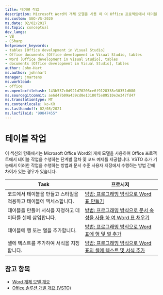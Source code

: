 ```yaml
---
title: 테이블 작업
description: Microsoft Word의 개체 모델을 사용 하 여 Office 프로젝트에서 테이블 작업을 수행 하는 단계별 절차 및 코드 예제에 대해 알아봅니다.
ms.custom: SEO-VS-2020
ms.date: 02/02/2017
ms.topic: conceptual
dev_langs:
- VB
- CSharp
helpviewer_keywords:
- tables [Office development in Visual Studio]
- Office documents [Office development in Visual Studio, tables
- Word [Office development in Visual Studio], tables
- documents [Office development in Visual Studio], tables
author: John-Hart
ms.author: johnhart
manager: jmartens
ms.workload:
- office
ms.openlocfilehash: 143b537c0d921d70206ce6f9128338e30351d080
ms.sourcegitcommit: ae6d47b09a439cd0e13180f5e89510e3e347fd47
ms.translationtype: MT
ms.contentlocale: ko-KR
ms.lasthandoff: 02/08/2021
ms.locfileid: "99847455"
---
```

# <a name="work-with-tables"></a>테이블 작업
  이 섹션의 항목에서는 Microsoft Office Word의 개체 모델을 사용하여 Office 프로젝트에서 테이블 작업을 수행하는 단계별 절차 및 코드 예제를 제공합니다. VSTO 추가 기능에서 이러한 작업을 수행하는 방법과 문서 수준 사용자 지정에서 수행하는 방법 간에 차이가 있는 경우가 있습니다.

|Task|프로시저|
|----------|---------------|
|코드에서 테이블을 만들고 스타일을 적용하고 테이블에 액세스합니다.|[방법: 프로그래밍 방식으로 Word 표 만들기](../vsto/how-to-programmatically-create-word-tables.md)|
|테이블을 만들어 서식을 지정하고 데이터를 셀에 삽입합니다.|[방법: 프로그래밍 방식으로 문서 속성을 사용 하 여 Word 표 채우기](../vsto/how-to-programmatically-populate-word-tables-with-document-properties.md)|
|테이블에 행 또는 열을 추가합니다.|[방법: 프로그래밍 방식으로 Word 표에 행 및 열 추가](../vsto/how-to-programmatically-add-rows-and-columns-to-word-tables.md)|
|셀에 텍스트를 추가하여 서식을 지정합니다.|[방법: 프로그래밍 방식으로 Word 표의 셀에 텍스트 및 서식 추가](../vsto/how-to-programmatically-add-text-and-formatting-to-cells-in-word-tables.md)|

## <a name="see-also"></a>참고 항목
- [Word 개체 모델 개요](../vsto/word-object-model-overview.md)
- [Office 솔루션 개발 개요 &#40;VSTO&#41;](../vsto/office-solutions-development-overview-vsto.md)

